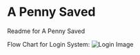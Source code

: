 # A Penny Saved
Readme for A Penny Saved


Flow Chart for Login System:
![Login Image](https://i.ibb.co/80X0sZK/Login-Signup-A-Penny-Saved.png)
